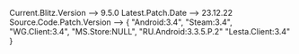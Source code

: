 Current.Blitz.Version --> 9.5.0
Latest.Patch.Date --> 23.12.22
Source.Code.Patch.Version --> {
								"Android:3.4",
								"Steam:3.4",
								"WG.Client:3.4",
								"MS.Store:NULL",
								"RU.Android:3.3.5.P.2"
								"Lesta.Client:3.4"
							  }